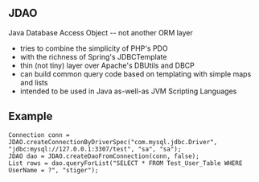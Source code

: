 ## JDAO

Java Database Access Object -- not another ORM layer

* tries to combine the simplicity of PHP's PDO
* with the richness of Spring's JDBCTemplate
* thin (not tiny) layer over Apache's DBUtils and DBCP
* can build common query code based on templating with simple maps and lists
* intended to be used in Java as-well-as JVM Scripting Languages

## Example

    Connection conn = JDAO.createConnectionByDriverSpec("com.mysql.jdbc.Driver", "jdbc:mysql://127.0.0.1:3307/test", "sa", "sa");
    JDAO dao = JDAO.createDaoFromConnection(conn, false);
    List rows = dao.queryForList("SELECT * FROM Test_User_Table WHERE UserName = ?", "stiger");

